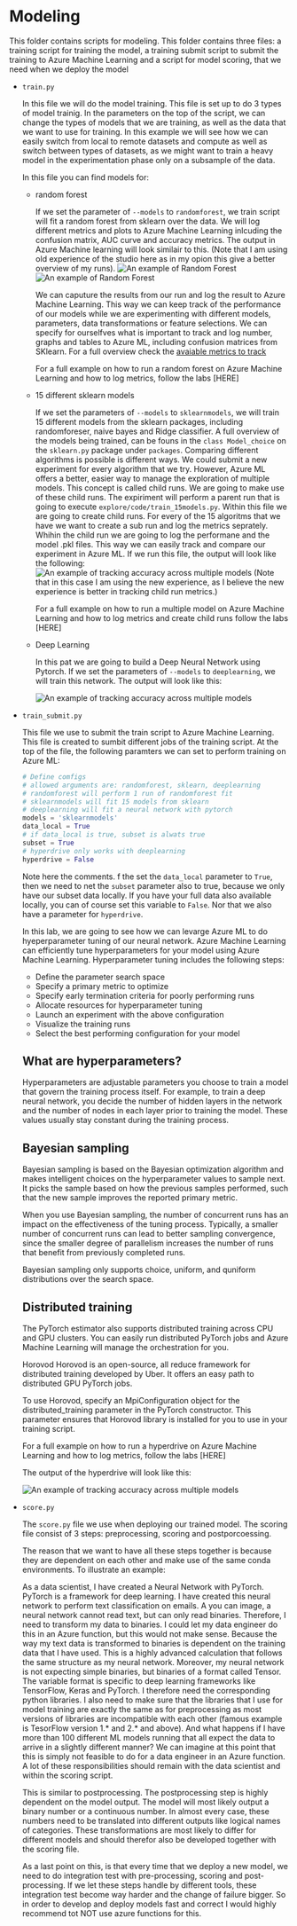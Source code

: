 # Modeling
This folder contains scripts for modeling. This folder contains three files: a training script for training the model, a training submit script to submit the training to Azure Machine Learning and a script for model scoring, that we need when we deploy the model

*  `train.py`

    In this file we will do the model training. This file is set up to do 3 types of model trainig. In the parameters on the top of the script, we can change the types of models that we are training, as well as the data that we want to use for training. In this example we will see how we can easily switch from local to remote datasets and compute as well as switch between types of datasets, as we might want to train a heavy model in the experimentation phase only on a subsample of the data.

    In this file you can find models for:

    * random forest

        If we set the parameter of `--models` to `randomforest`, we train script will fit a random forest from sklearn over the data. We will log different metrics and plots to Azure Machine Learning inlcuding the confusion matrix, AUC curve and accuracy metrics. The output in Azure Machine learning will look similair to this. (Note that I am using old experience of the studio here as in my opion this give a better overview of my runs).
        ![An example of Random Forest](attributesrandomforest.PNG)
        ![An example of Random Forest](metricsrandomforest.PNG)

        We can caputure the results from our run and log the result to Azure Machine Learning. This way we can keep track of the performance of our models while we are experimenting with different models, parameters, data transformations or feature selections. We can specify for ourselfves what is important to track and log number, graphs and tables to Azure ML, including confusion matrices from SKlearn. For a full overview check the [avaiable metrics to track](https://docs.microsoft.com/en-us/azure/machine-learning/how-to-track-experiments#available-metrics-to-track)

        For a full example on how to run a random forest on Azure Machine Learning and how to log metrics, follow the labs [HERE]

        
    * 15 different sklearn models

        If we set the parameters of `--models` to `sklearnmodels`, we will train 15 different models from the sklearn packages, including randomforeser, naive bayes and Ridge classifier. A full overview of the models being trained, can be founs in the `class Model_choice` on the `sklearn.py` package under `packages`. Comparing different algorithms is possible is different ways. We could submit a new experiment for every algorithm that we try. However, Azure ML offers a better, easier way to manage the exploration of multiple models. This concept is called child runs.  We are going to make use of these child runs. The expiriment will perform a parent run that is going to execute `explore/code/train_15models.py`. Within this file we are going to create child runs. For every of the 15 algoritms that we have we want to create a sub run and log the metrics seprately. Whihin the child run we are going to log the performane and the model .pkl files. This way we can easily track and compare our experiment in Azure ML. If we run this file, the output will look like the following:
        ![An example of tracking accuracy across multiple models](manymodels.PNG)
        (Note that in this case I am using the new experience, as I believe the new experience is better in tracking child run metrics.)

        For a full example on how to run a multiple model on Azure Machine Learning and how to log metrics and create child runs follow the labs [HERE]

    * Deep Learning

        In this pat we are going to build a Deep Neural Network using Pytorch. If we set the parameters of `--models` to `deeplearning`, we will train this network. The output will look like this:

        ![An example of tracking accuracy across multiple models](deeplearning.PNG)

*   `train_submit.py`

    This file we use to submit the train script to Azure Machine Learning. This file is created to sumbit different jobs of the training script. At the top of the file, the following paramters we can set to perform training on Azure ML:

    ```python
    # Define comfigs
    # allowed arguments are: randomforest, sklearn, deeplearning
    # randomforest will perform 1 run of randomforest fit
    # sklearnmodels will fit 15 models from sklearn
    # deeplearning will fit a neural network with pytorch
    models = 'sklearnmodels'
    data_local = True
    # if data_local is true, subset is alwats true
    subset = True
    # hyperdrive only works with deeplearning   
    hyperdrive = False
    ```

    Note here the comments. f the set the  `data_local` parameter to `True`, then we need to net the `subset` parameter also to true, because we only have our subset data locally. If you have your full data also available locally, you can of course set this variable to `False`. Nor that we also have a parameter for `hyperdrive`. 

    In this lab, we are going to see how we can levarge Azure ML to do hyeperparameter tuning of our neural network.  Azure Machine Learning can efficiently tune hyperparameters for your model using Azure Machine Learning. Hyperparameter tuning includes the following steps:
    * Define the parameter search space
    * Specify a primary metric to optimize
    * Specify early termination criteria for poorly performing runs
    * Allocate resources for hyperparameter tuning
    * Launch an experiment with the above configuration
    * Visualize the training runs
    * Select the best performing configuration for your model

    ## What are hyperparameters?   
    Hyperparameters are adjustable parameters you choose to train a model that govern the training process itself. For example, to train a deep neural network, you decide the number of hidden layers in the network and the number of nodes in each layer prior to training the model. These values usually stay constant during the training process.


    ## Bayesian sampling
    Bayesian sampling is based on the Bayesian optimization algorithm and makes intelligent choices on the hyperparameter values to sample next. It picks the sample based on how the previous samples performed, such that the new sample improves the reported primary metric.

    When you use Bayesian sampling, the number of concurrent runs has an impact on the effectiveness of the tuning process. Typically, a smaller number of concurrent runs can lead to better sampling convergence, since the smaller degree of parallelism increases the number of runs that benefit from previously completed runs.

    Bayesian sampling only supports choice, uniform, and quniform distributions over the search space.

    ## Distributed training
    The PyTorch estimator also supports distributed training across CPU and GPU clusters. You can easily run distributed PyTorch jobs and Azure Machine Learning will manage the orchestration for you.

    Horovod
    Horovod is an open-source, all reduce framework for distributed training developed by Uber. It offers an easy path to distributed GPU PyTorch jobs.

    To use Horovod, specify an MpiConfiguration object for the distributed_training parameter in the PyTorch constructor. This parameter ensures that Horovod library is installed for you to use in your training script.

    For a full example on how to run a hyperdrive on Azure Machine Learning and how to log metrics, follow the labs [HERE]

    The output of the hyperdrive will look like this:

     ![An example of tracking accuracy across multiple models](hyperdrive.PNG)


* `score.py`

    The `score.py` file we use when deploying our trained model. The scoring file consist of 3 steps: preprocessing, scoring and postporcoessing.

    The reason that we want to have all these steps together is because they are dependent on each other and make use of the same conda environments. To illustrate an example:

    As a data scientist, I have created a Neural Network with PyTorch. PyTorch is a framework for deep learning. I have created this neural network to perform text classification on emails. A you can image, a neural network cannot read text, but can only read binaries. Therefore, I need to transform my data to binaries. I could let my data engineer do this in an Azure function, but this would not make sense. Because the way my text data is transformed to binaries is dependent on the training data that I have used. This is a highly advanced calculation that follows the same structure as my neural network. Moreover, my neural network is not expecting simple binaries, but binaries of a format called Tensor. The variable format is specific to deep learning frameworks like TensorFlow, Keras and PyTorch. I therefore need the corresponding python libraries. I also need to make sure that the libraries that I use for model training are exactly the same as for preprocessing as most versions of libraries are incompatible with each other (famous example is TesorFlow version 1.* and 2.* and above). And what happens if I have more than 100 different ML models running that all expect the data to arrive in a slightly different manner? We can imagine at this point that this is simply  not feasible to do for a data engineer in an Azure function. A lot of these responsibilities should remain with the data scientist and within the scoring script.

    This is similar to postprocessing. The postprocessing step is highly dependent on the model output. The model will most likely output a binary number or a continuous number. In almost every case, these numbers need to be translated into different outputs like logical names of categories. These transformations are most likely to differ for different models and should therefor also be developed together with the scoring file.
    
    As a last point on this, is that every time that we deploy a new model, we need to do integration test with pre-processing, scoring and post-processing. If we let these steps handle by different tools, these integration test become way harder and the change of failure bigger. So in order to develop and deploy models fast and correct I would highly recommend tot NOT use azure functions for this.

